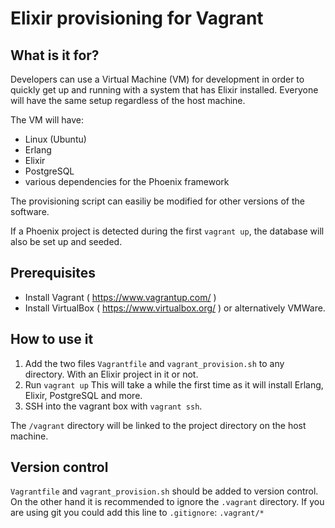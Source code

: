 # Elixir provisioning for Vagrant

## What is it for?

Developers can use a Virtual Machine (VM) for development in order to quickly get up and running with a system that has Elixir installed. Everyone will have the same setup regardless of the host machine.

The VM will have:
* Linux (Ubuntu)
* Erlang
* Elixir
* PostgreSQL
* various dependencies for the Phoenix framework

The provisioning script can easiliy be modified for other versions of the software.

If a Phoenix project is detected during the first `vagrant up`, the database will also be set up and seeded.

## Prerequisites

* Install Vagrant ( https://www.vagrantup.com/ )
* Install VirtualBox ( https://www.virtualbox.org/ ) or alternatively VMWare.

## How to use it

1. Add the two files `Vagrantfile` and `vagrant_provision.sh` to any directory. With an Elixir project in it or not.
2. Run `vagrant up` This will take a while the first time as it will install Erlang, Elixir, PostgreSQL and more.
3. SSH into the vagrant box with `vagrant ssh`.

The `/vagrant` directory will be linked to the project directory on the host machine.

## Version control

 `Vagrantfile` and `vagrant_provision.sh` should be added to version control.
On the other hand it is recommended to ignore the `.vagrant` directory. If you are using git you could add this line to `.gitignore`:
`.vagrant/*`
